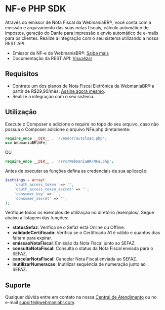 # NF-e PHP SDK

Através do emissor de Nota Fiscal da WebmaniaBR®, você conta com a emissão e arquivamento das suas notas fiscais, cálculo automático de impostos, geração do Danfe para impressão e envio automático de e-mails para os clientes. Realize a integração com o seu sistema utilizando a nossa REST API.

- Emissor de NF-e da WebmaniaBR®: [Saiba mais](https://webmaniabr.com/smartsales/nota-fiscal-eletronica/)
- Documentação da REST API: [Visualizar](https://webmaniabr.com/docs/rest-api-nfe/)

## Requisitos

- Contrate um dos planos de Nota Fiscal Eletrônica da WebmaniaBR® a partir de R$29,90/mês: [Assine agora mesmo](https://webmaniabr.com/smartsales/nota-fiscal-eletronica/).
- Realize a integração com o seu sistema.

## Utilização

Execute o Composer e adicione o require no topo do seu arquivo, caso não possua o Composer adicione o arquivo NFe.php diretamente:

```php
require_once __DIR__ . '/vendor/autoload.php';
use WebmaniaBR\NFe;
```
OU

```php
require_once __DIR__ . '/src/WebmaniaBR/NFe.php';
```

Antes de executar as funções defina as credenciais da sua aplicação:

```php
$settings = array(
    'oauth_access_token' => '',
    'oauth_access_token_secret' => '',
    'consumer_key' => '',
    'consumer_secret' => '',
);
```

Verifique todos os exemplos de utilização no diretório /exemplos/. Segue abaixo a listagem das funções:

- **statusSefaz**: Verifica se o Sefaz está Online ou Offline.
- **validadeCertificado**: Verifica se o Certificado A1 é válido e quantos dias faltam para expirar.
- **emissaoNotaFiscal**: Emissão da Nota Fiscal junto ao SEFAZ.
- **consultaNotaFiscal**: Consulta o status da Nota Fiscal enviada para o SEFAZ.
- **cancelarNotaFiscal**: Cancelar Nota Fiscal enviada ao SEFAZ.
- **inutilizarNumeracao**: Inutilizar sequência de numeração junto ao SEFAZ.

## Suporte

Qualquer dúvida entre em contato na nossa [Central de Atendimento](https://webmaniabr.com/atendimento/) ou no e-mail suporte@webmaniabr.com.
